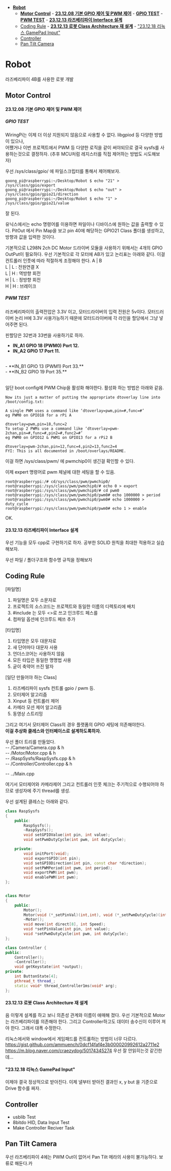 - [**Robot**](#robot)
	- [**Motor Control**](#motor-control)
			- [**23.12.08 기본 GPIO 제어 및 PWM 제어**](#231208-기본-gpio-제어-및-pwm-제어)
				- [**GPIO TEST**](#gpio-test)
				- [**PWM TEST**](#pwm-test)
			- [**23.12.13 라즈베리파이 Interface 설계**](#231213-라즈베리파이-interface-설계)
	- [Coding Rule](#coding-rule)
			- [**23.12.13 로봇 Class Architecture 재 설계**](#231213-로봇-class-architecture-재-설계)
			- ["23.12.18 리눅스 GamePad Input"](#231218-리눅스-gamepad-input)
	- [Controller](#controller)
	- [Pan Tilt Camera](#pan-tilt-camera)

# **Robot**
라즈베리파이 4B를 사용한 로봇 개발


## **Motor Control**
#### **23.12.08 기본 GPIO 제어 및 PWM 제어**

##### **GPIO TEST**
WiringPi는 이제 더 이상 지원되지 않음으로 사용할 수 없다.
libgpiod 등 다양한 방법이 있으나, <br>
어쨌거나 이번 프로젝트에서 PWM 등 다양한 로직을 같이 써야되므로 결국 sysfs를 사용하는것으로 결정하자. (추후 MCU처럼 레지스터를 직접 제어하는 방법도 시도해보자)

우선 /sys/class/gpio/ 에 파일스크립터를 통해서 제어해보자.

```
goong_pi@raspberrypi:~/Desktop/Robot $ echo "21" > /sys/class/gpio/export
goong_pi@raspberrypi:~/Desktop/Robot $ echo "out" > /sys/class/gpio/gpio21/direction
goong_pi@raspberrypi:~/Desktop/Robot $ echo "1" > /sys/class/gpio/gpio21/value
```
잘 된다. 

유닉스에서는 echo 명령어를 이용하면 파일이나 디바이스에 원하는 값을 출력할 수 있다.
PitOut 에서 Pin Map을 보고 pin 40에 해당하는 GPIO21 Class 폴더를 생성하고,
방향과 값을 입력한 것이다.

기본적으로 L298N 2ch DC Motor 드라이버 모듈을 사용하기 위해서는
4개의 GPIO OutPut이 필요하다. 우선 기본적으로 각 모터에 AB가 있고 논리표는 아래와 같다. 이걸 컨트롤러 인풋에 따라 적절하게 조정해야 한다.
A | B <br>
L | L : 전원연결 X <br>
L | H : 역방향 회전 <br>
H | L : 정방향 회전 <br>
H | H : 브레이크 <br>


##### **PWM TEST**

라즈베리파이의 출력전압은 3.3V 이고, 모터드라이버의 입력 전원은 5v이다. 모터드러이버 논리 H에 3.3V 사용가능하기 때문에 모터드라이버에 각 라인을 할당에서 그냥 넣어주면 된다.

핀할당은 32번과 33번을 사용하기로 하자. <br>
- **IN_A1 GPIO 18 (PWM0) Port 12.**<br>
- **IN_A2 GPIO 17        Port 11.**<br>
<br>
- **IN_B1 GPIO 13 (PWM1) Port 33.** <br>
- **IN_B2 GPIO 19        Port 35.** <br>
<br>


일단 boot config에 PWM Chip을 활성화 해야한다.
활성화 하는 방법은 아래와 같음.
```
Now its just a matter of putting the appropriate dtoverlay line into /boot/config.txt:

A single PWM uses a command like ‘dtoverlay=pwm,pin=#,func=#’
eg PWM0 on GPIO18 for a rPi A

dtoverlay=pwm,pin=18,func=2
To setup 2 PWMs use a command like ‘dtoverlay=pwm-2chan,pin=#,func=#,pin2=#,func2=#’
eg PWM0 on GPIO12 & PWM1 on GPIO13 for a rPi2 B

dtoverlay=pwm-2chan,pin=12,func=4,pin2=13,func2=4
FYI: This is all documented in /boot/overlays/README.
```
이걸 하면
/sys/class/pwm/ 에 pwmchip0이 생긴걸 확인할 수 있다.

이제 expert 명령어로 pwm 체널에 대한 세팅을 할 수 있음.
```
root@raspberrypi:/# cd/sys/class/pwm/pwmchip0/
root@raspberrypi:/sys/class/pwm/pwmchip0/# echo 0 > export
root@raspberrypi:/sys/class/pwm/pwmchip0/# cd pwm0
root@raspberrypi:/sys/class/pwm/pwmchip0/pwm0# echo 1000000 > period
root@raspberrypi:/sys/class/pwm/pwmchip0/pwm0# echo 1000000 > duty_cycle 
root@raspberrypi:/sys/class/pwm/pwmchip0/pwm0# echo 1 > enable
```
OK.

#### **23.12.13 라즈베리파이 Interface 설계**
우선 기능을 모두 cpp로 구현하기로 하자. 공부한 SOLID 원칙을 최대한 적용하고 실습해보자.

우선 파일 / 폴더구조와 함수명 규칙을 정해보자

## Coding Rule
[파일명]
1. 파일명은 모두 소문자로
2. 프로젝트의 소스코드는 프로젝트와 동일한 이름의 디렉토리에 배치
3. #include 는 모두 <>로 쓰고 인크루드 페스를
4. 컴파일 옵션에 인크루드 페쓰 추가

[타입명]
1. 타입명은 모두 대문자로
2. 새 단어마다 대문자 사용
3. 언더스코어는 사용하지 않음
4. 모든 타입은 동일한 명명법 사용
5. 굳이 축약어 쓰진 말자

[일단 만들어야 하는 Class]
1. 라즈베리파이 sysfs 컨트롤 gpio / pwm  등.
2. 모터제어 알고리즘
3. Xinput 등 컨트롤러 제어
4. 카메라 모션 제어 알고리즘
5. 동영상 스트리밍 


그리고 여기서 모터제어 Class의 경우 플랫폼의 GPIO 세팅에 의존해야한다.<br>
**이걸 추상화 클레스와 인터페이스로 설계하도록하자.**

우선 폴더 트리를 만들었다.<br>
-- /Camera/Camera.cpp & h <br>
-- /Motor/Motor.cpp & h <br>
-- /RaspSysfs/RaspSysfs.cpp & h <br>
-- /Controller/Controller.cpp & h <br>

-- ../Main.cpp<br>

여기서 모터제어와 카메라제어 그리고 컨트롤러 인풋 체크는
주기적으로 수행되어야 하므로 생성자에 주기 thread를 생성.

우선 설계된 클레스는 아래와 같다.

```c++
class RaspSysfs
{
    public:
        RaspSysfs();
        ~RaspSysfs();    
        void setGPIOValue(int pin, int value);
        void setPwmDutyCycle(int pwm, int dutyCycle);

    private:
        void initPort(void);
        void exportGPIO(int pin);
        void setGPIODirection(int pin, const char *direction);
        void setPWMPeriod(int pwm, int period);
        void exportPWM(int pwm);
        void enablePWM(int pwm);
};


class Motor
{
    public:
        Motor();
        Motor(void (*_setPinVal)(int,int), void (*_setPwmDutyCycle)(int,int));
        ~Motor();
        void move(int direct[8], int Speed);
        void *setPinValue(int pin, int value);
        void *setPwmDutyCycle(int pwm, int dutyCycle);
};

class Controller {
public:
    Controller();
    ~Controller();
    void getKeystate(int *output);
private:
    int ButtonState[4];
    pthread_t thread_;
    static void* thread_Controller1ms(void* arg);
};

```

#### **23.12.13 로봇 Class Architecture 재 설계**

음 이렇게 설계를 하고 보니 의존성 관계와 이름이 애매해 졌다.
우선 기본적으로 Motor는 라즈베리파이를 의존해야 한다.
그리고 Controller하고도 데이터 송수신이 이루어 져야 한다.
그래서 대폭 수정한다.

리눅스에서와 window에서 게임패드를 컨트롤하는 방법이 너무 다르다.
https://gist.github.com/ammuench/0dcf14faf4e3b000020992612a2711e2
https://m.blog.naver.com/craezydog/50174345274
우선 잘 안읽히는것 같긴한데...


#### "23.12.18 리눅스 GamePad Input"
이제야 결국 정상적으로 받아진다.
이제 낼부터 받아진 결과인 x, y but 을 기준으로 Drive 함수를 짜자.


## Controller
- usblib Test
- 8bitdo HID, Data Input Test
- Make Controller Reciver Task

## Pan Tilt Camera
우선 라즈베리파이 4에는 PWM Out이 없어서 Pan Tilt 메라의 사용이 불가능하다. 보류로 해둔다.카
